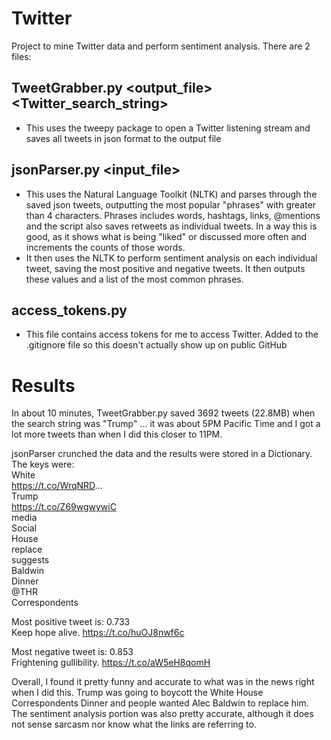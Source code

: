 # Twitter

Project to mine Twitter data and perform sentiment analysis. There are 2 files:
## TweetGrabber.py <output_file> <Twitter_search_string>
* This uses the tweepy package to open a Twitter listening stream and saves all tweets in json format to the output file

## jsonParser.py <input_file>
* This uses the Natural Language Toolkit (NLTK) and parses through the saved json tweets, outputting the most popular "phrases" with greater than 4 characters. Phrases includes words, hashtags, links, @mentions and the script also saves retweets as individual tweets. In a way this is good, as it shows what is being "liked" or discussed more often and increments the counts of those words.
* It then uses the NLTK to perform sentiment analysis on each individual tweet, saving the most positive and negative tweets. It then outputs these values and a list of the most common phrases.

## access_tokens.py
* This file contains access tokens for me to access Twitter. Added to the .gitignore file so this doesn't actually show up on public GitHub

# Results
In about 10 minutes, TweetGrabber.py saved 3692 tweets (22.8MB) when the search string was "Trump" ... it was about 5PM Pacific Time and I got a lot more tweets than when I did this closer to 11PM.  

jsonParser crunched the data and the results were stored in a Dictionary. The keys were:  
White  
https://t.co/WrqNRD...  
Trump  
https://t.co/Z69wgwywiC  
media  
Social  
House  
replace  
suggests  
Baldwin  
Dinner  
@THR  
Correspondents  
  
Most positive tweet is: 0.733  
Keep hope alive. https://t.co/huOJ8nwf6c  
  
Most negative tweet is: 0.853  
Frightening gullibility. https://t.co/aW5eH8qomH  
  
Overall, I found it pretty funny and accurate to what was in the news right when I did this. Trump was going to boycott the White House Correspondents Dinner and people wanted Alec Baldwin to replace him. The sentiment analysis portion was also pretty accurate, although it does not sense sarcasm nor know what the links are referring to.
